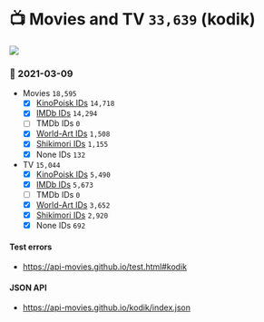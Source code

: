 # :tv: Movies and TV `33,639` (kodik)

<a href="https://API-Movies.github.io"><img src="https://API-Movies.github.io/banner.png?cache"></a>

### :date: 2021-03-09
- Movies `18,595`
  - [x] <a href="https://API-Movies.github.io/kodik/movie_kinopoisk_ids.json">KinoPoisk IDs</a> `14,718`
  - [x] <a href="https://API-Movies.github.io/kodik/movie_imdb_ids.json">IMDb IDs</a> `14,294`
  - [ ] TMDb IDs `0`
  - [x] <a href="https://API-Movies.github.io/kodik/movie_world_art_ids.json">World-Art IDs</a> `1,508`
  - [x] <a href="https://API-Movies.github.io/kodik/movie_shikimori_ids.json">Shikimori IDs</a> `1,155`
  - [x] None IDs `132`
- TV `15,044`
  - [x] <a href="https://API-Movies.github.io/kodik/tv_kinopoisk_ids.json">KinoPoisk IDs</a> `5,490`
  - [x] <a href="https://API-Movies.github.io/kodik/tv_imdb_ids.json">IMDb IDs</a> `5,673`
  - [ ] TMDb IDs `0`
  - [x] <a href="https://API-Movies.github.io/kodik/tv_world_art_ids.json">World-Art IDs</a> `3,652`
  - [x] <a href="https://API-Movies.github.io/kodik/tv_shikimori_ids.json">Shikimori IDs</a> `2,920`
  - [x] None IDs `692`
#### Test errors
- <a href='https://api-movies.github.io/test.html#kodik'>https://api-movies.github.io/test.html#kodik</a>
#### JSON API
- <a href='https://api-movies.github.io/kodik/index.json'>https://api-movies.github.io/kodik/index.json</a>
